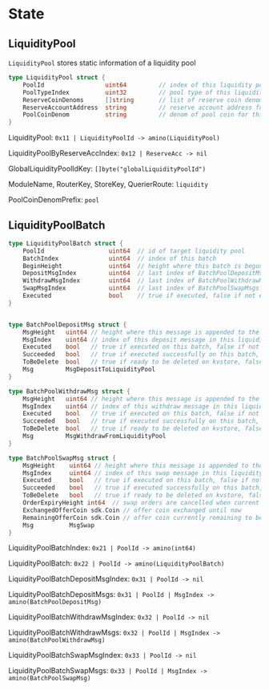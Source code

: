 <!--
order: 2
-->

# State

## LiquidityPool

`LiquidityPool` stores static information of a liquidity pool

```go
type LiquidityPool struct {
	PoolId                 uint64         // index of this liquidity pool
	PoolTypeIndex          uint32         // pool type of this liquidity pool
	ReserveCoinDenoms      []string       // list of reserve coin denoms for this liquidity pool
	ReserveAccountAddress  string         // reserve account address for this liquidity pool to store reserve coins
	PoolCoinDenom          string         // denom of pool coin for this liquidity pool
}
```

LiquidityPool: `0x11 | LiquidityPoolId -> amino(LiquidityPool)`

LiquidityPoolByReserveAccIndex: `0x12 | ReserveAcc -> nil`

GlobalLiquidityPoolIdKey: `[]byte("globalLiquidityPoolId")`

ModuleName, RouterKey, StoreKey, QuerierRoute: `liquidity`

PoolCoinDenomPrefix: `pool`

## LiquidityPoolBatch

```go
type LiquidityPoolBatch struct {
	PoolId                  uint64  // id of target liquidity pool
	BatchIndex              uint64  // index of this batch
	BeginHeight             uint64  // height where this batch is begun
	DepositMsgIndex         uint64  // last index of BatchPoolDepositMsgs
	WithdrawMsgIndex        uint64  // last index of BatchPoolWithdrawMsgs
	SwapMsgIndex            uint64  // last index of BatchPoolSwapMsgs
	Executed                bool    // true if executed, false if not executed yet
}


type BatchPoolDepositMsg struct {
	MsgHeight   uint64 // height where this message is appended to the batch
	MsgIndex    uint64 // index of this deposit message in this liquidity pool
	Executed    bool   // true if executed on this batch, false if not executed yet
	Succeeded   bool   // true if executed successfully on this batch, false if failed
	ToBeDelete  bool   // true if ready to be deleted on kvstore, false if not ready to be deleted
	Msg         MsgDepositToLiquidityPool
}

type BatchPoolWithdrawMsg struct {
	MsgHeight   uint64 // height where this message is appended to the batch
	MsgIndex    uint64 // index of this withdraw message in this liquidity pool
	Executed    bool   // true if executed on this batch, false if not executed yet
	Succeeded   bool   // true if executed successfully on this batch, false if failed
	ToBeDelete  bool   // true if ready to be deleted on kvstore, false if not ready to be deleted
	Msg         MsgWithdrawFromLiquidityPool
}

type BatchPoolSwapMsg struct {
	MsgHeight    uint64 // height where this message is appended to the batch
	MsgIndex     uint64 // index of this swap message in this liquidity pool
	Executed     bool   // true if executed on this batch, false if not executed yet
	Succeeded    bool   // true if executed successfully on this batch, false if failed
	ToBeDelete   bool   // true if ready to be deleted on kvstore, false if not ready to be deleted
	OrderExpiryHeight int64  // swap orders are cancelled when current height is equal or higher than ExpiryHeight
	ExchangedOfferCoin sdk.Coin // offer coin exchanged until now
	RemainingOfferCoin sdk.Coin // offer coin currently remaining to be exchanged
	Msg          MsgSwap
}

```

LiquidityPoolBatchIndex: `0x21 | PoolId -> amino(int64)`

LiquidityPoolBatch: `0x22 | PoolId -> amino(LiquidityPoolBatch)`

LiquidityPoolBatchDepositMsgIndex: `0x31 | PoolId -> nil`

LiquidityPoolBatchDepositMsgs: `0x31 | PoolId | MsgIndex -> amino(BatchPoolDepositMsg)`

LiquidityPoolBatchWithdrawMsgIndex: `0x32 | PoolId -> nil`

LiquidityPoolBatchWithdrawMsgs: `0x32 | PoolId | MsgIndex -> amino(BatchPoolWithdrawMsg)`

LiquidityPoolBatchSwapMsgIndex: `0x33 | PoolId -> nil`

LiquidityPoolBatchSwapMsgs: `0x33 | PoolId | MsgIndex -> amino(BatchPoolSwapMsg)`